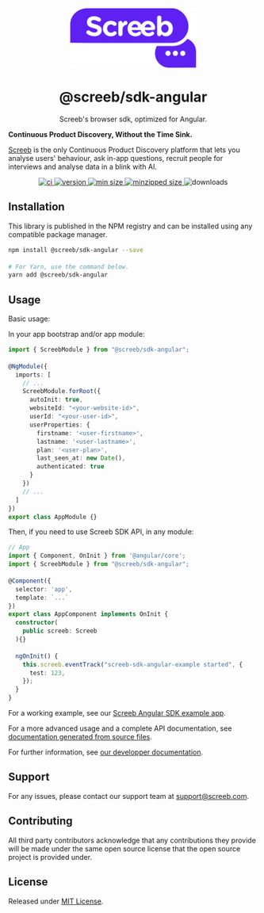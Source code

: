 <p align="center">
  <a href="https://screeb.app" alt="Screeb">
    <img src="https://raw.githubusercontent.com/ScreebApp/sdk-js/master/packages/screeb-sdk-angular/readme/screeb-logo.svg?token=GHSAT0AAAAAAB2OOPMGT2QD5TL3IRJN3CKCZDEYHJA" alt="Logo" height="120px" style="margin-top: 20px;"/>
  </a>
</p>
<h1 align="center">@screeb/sdk-angular</h1>
<p align="center">
  Screeb's browser sdk, optimized for Angular.

  <b>Continuous Product Discovery, Without the Time Sink.</b>

  <a href="https://screeb.app" alt="Screeb">Screeb</a> is the only Continuous Product Discovery platform that lets you analyse users' behaviour, ask in-app questions, recruit people for interviews and analyse data in a blink with AI.
</p>

<p align="center">
  <a href="https://github.com/ScreebApp/sdk-js/actions/workflows/node.js.yml" alt="ci">
    <img alt="ci" src="https://github.com/ScreebApp/sdk-js/actions/workflows/node.js.yml/badge.svg">
  </a>
  <a href="https://www.npmjs.com/package/@screeb/sdk-angular" alt="version">
    <img alt="version" src="https://img.shields.io/npm/v/@screeb/sdk-angular.svg" />
  </a>
  <a href="https://bundlephobia.com/package/@screeb/sdk-angular" alt="min size">
    <img alt="min size" src="https://img.shields.io/bundlephobia/min/@screeb/sdk-angular">
  </a>
  <a href="https://bundlephobia.com/package/@screeb/sdk-angular" alt="minzipped size">
    <img alt="minzipped size" src="https://img.shields.io/bundlephobia/minzip/@screeb/sdk-angular">
  </a>
<img alt="downloads" src="https://badgen.net/npm/dw/@screeb/sdk-angular" />
</p>


## Installation

This library is published in the NPM registry and can be installed using any compatible package manager.

```bash
npm install @screeb/sdk-angular --save

# For Yarn, use the command below.
yarn add @screeb/sdk-angular
```

## Usage

Basic usage:

In your app bootstrap and/or app module:

```ts
import { ScreebModule } from "@screeb/sdk-angular";

@NgModule({
  imports: [
    // ...
    ScreebModule.forRoot({
      autoInit: true,
      websiteId: "<your-website-id>",
      userId: "<your-user-id>",
      userProperties: {
        firstname: '<user-firstname>',
        lastname: '<user-lastname>',
        plan: '<user-plan>',
        last_seen_at: new Date(),
        authenticated: true
      }
    })
    // ...
  ]
})
export class AppModule {}
```

Then, if you need to use Screeb SDK API, in any module:

```ts
// App
import { Component, OnInit } from '@angular/core';
import { ScreebModule } from "@screeb/sdk-angular";

@Component({
  selector: 'app',
  template: `...`
})
export class AppComponent implements OnInit {
  constructor(
    public screeb: Screeb
  ){}

  ngOnInit() {
    this.screeb.eventTrack("screeb-sdk-angular-example started", {
      test: 123,
    });
  }
}
```

For a working example, see our [Screeb Angular SDK example app](https://github.com/ScreebApp/sdk-js/tree/master/packages/screeb-sdk-angular-example).

For a more advanced usage and a complete API documentation, see [documentation generated from source files](https://github.com/ScreebApp/sdk-js/tree/master/packages/screeb-sdk-angular/docs).

For further information, see [our developper documentation](https://github.com/ScreebApp/developers).

## Support
For any issues, please contact our support team at support@screeb.com.

## Contributing
All third party contributors acknowledge that any contributions they provide will be made under the same open source license that the open source project is provided under.

## License

Released under [MIT License](https://github.com/ScreebApp/sdk-js/blob/master/LICENSE).